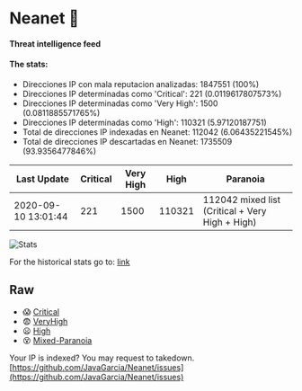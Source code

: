 # Neanet :hocho:
#### Threat intelligence feed
#### The stats:

- Direcciones IP con mala reputacion analizadas: 1847551 (100%)
- Direcciones IP determinadas como 'Critical':  221 (0.0119617807573%)
- Direcciones IP determinadas como 'Very High':  1500 (0.0811885571765%)
- Direcciones IP determinadas como 'High':  110321 (5.97120187751)
- Total de direcciones IP indexadas en Neanet:  112042 (6.06435221545%)
- Total de direcciones IP descartadas en Neanet:  1735509 (93.9356477846%)

| Last Update | Critical | Very High | High | Paranoia |
| --- | --- | --- | --- | --- |
| 2020-09-10 13:01:44 | 221 | 1500 | 110321 | 112042 mixed list (Critical + Very High + High)|

![Stats](https://docs.google.com/spreadsheets/d/e/2PACX-1vSnaNMIXVabIpDJjufMlzH7poXnshF3mgd8Is1g9ytUEzVsP5my4Trn8f-xkoLLQ38xpL3HtmUexLo6/pubchart?oid=501124687&format=image)

For the historical stats go to: [link](/stats.csv)
## Raw
- :scream: [Critical](https://raw.githubusercontent.com/JavaGarcia/Neanet/master/blacklists/neanet_critical.txt)
- :fearful: [VeryHigh](https://raw.githubusercontent.com/JavaGarcia/Neanet/master/blacklists/neanet_veryHigh.txtt)
- :frowning: [High](https://raw.githubusercontent.com/JavaGarcia/Neanet/master/blacklists/neanet_high.txt)
- :dizzy_face: [Mixed-Paranoia](https://raw.githubusercontent.com/JavaGarcia/Neanet/master/blacklists/neanet_all.txt)


Your IP is indexed? You may request to takedown. [https://github.com/JavaGarcia/Neanet/issues](https://github.com/JavaGarcia/Neanet/issues)














































































































































































































































































































































































































































































































































































































































































































